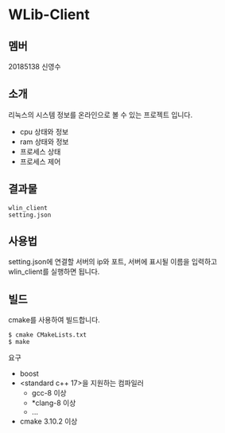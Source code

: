# WLib-Client

## 멤버
20185138 신영수

## 소개
리눅스의 시스템 정보를 온라인으로 볼 수 있는 프로젝트 입니다.<br>
- cpu 상태와 정보
- ram 상태와 정보
- 프로세스 상태
- 프로세스 제어

## 결과물
```
wlin_client
setting.json
```

## 사용법
setting.json에 연결할 서버의 ip와 포트, 서버에 표시될 이름을 입력하고<br>
wlin_client를 실행하면 됩니다.<br>


## 빌드
cmake를 사용하여 빌드합니다.
```
$ cmake CMakeLists.txt
$ make
```
요구
- boost
- <standard c++ 17>을 지원하는 컴파일러
  * gcc-8 이상
  * *clang-8 이상
  * ...
- cmake 3.10.2 이상
